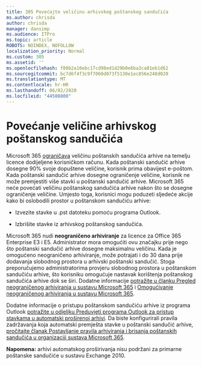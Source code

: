 ```yaml
---
title: 305 Povećajte veličinu arhivskog poštanskog sandučića
ms.author: chrisda
author: chrisda
manager: dansimp
ms.audience: ITPro
ms.topic: article
ROBOTS: NOINDEX, NOFOLLOW
localization_priority: Normal
ms.custom: 305
ms.assetid: ''
ms.openlocfilehash: f80b2a10ebc17cd98ed1d29b0e6ba3ca01eb1d62
ms.sourcegitcommit: bc7d6f4f3c9f7060d073f5130e1ec856e248d020
ms.translationtype: MT
ms.contentlocale: hr-HR
ms.lasthandoff: 06/02/2020
ms.locfileid: "44508800"
---
```

# <a name="increase-the-archive-mailbox-size"></a>Povećanje veličine arhivskog poštanskog sandučića

Microsoft 365 [ograničava](https://docs.microsoft.com/office365/servicedescriptions/exchange-online-service-description/exchange-online-limits#mailbox-storage-limits) veličinu poštanskih sandučića arhive na temelju licence dodijeljene korisničkom računu. Kada poštanski sandučić arhive dosegne 90% svoje dopuštene veličine, korisnik prima obavijest e-poštom. Kada poštanski sandučić arhive dosegne ograničenje veličine, korisnik ne može premjestiti više stavki u poštanski sandučić arhive. Microsoft 365 neće povećati veličinu poštanskog sandučića arhive nakon što se dosegne ograničenje veličine. Umjesto toga, korisnici mogu poduzeti sljedeće akcije kako bi oslobodili prostor u poštanskom sandučiću arhive:

- Izvezite stavke u .pst datoteku pomoću programa Outlook.

- Izbrišite stavke iz arhivskog poštanskog sandučića.

Microsoft 365 nudi **neograničeno arhiviranje** za licence za Office 365 Enterprise E3 i E5. Administrator mora omogućiti ovu značajku prije nego što poštanski sandučić arhive dosegne maksimalnu veličinu. Kada je omogućeno neograničeno arhiviranje, može potrajati i do 30 dana prije dodavanja slobodnog prostora u arhivski poštanski sandučić. Stoga preporučujemo administratorima provjeru slobodnog prostora u poštanskom sandučiću arhive, što korisniku omogućuje nastavak korištenja poštanskog sandučića arhive dok se širi. Dodatne informacije [potražite u članku Pregled neograničenog arhiviranja u sustavu Microsoft 365](https://docs.microsoft.com/microsoft-365/compliance/unlimited-archiving) i [Omogućivanje neograničenog arhiviranja u sustavu Microsoft 365](https://docs.microsoft.com/microsoft-365/compliance/enable-unlimited-archiving).

Dodatne informacije o pristupu poštanskom sandučiću arhive iz programa Outlook [potražite u odjeljku Preduvjeti programa Outlook za pristup stavkama u automatski proširenoj arhivi](https://docs.microsoft.com/microsoft-365/compliance/unlimited-archiving#outlook-requirements-for-accessing-items-in-an-auto-expanded-archive). Da biste konfigurirali pravila zadržavanja koja automatski premješta stavke u poštanski sandučić arhive, [pročitajte članak Postavljanje pravila arhiviranja i brisanja poštanskih sandučića u organizaciji sustava Microsoft 365](https://docs.microsoft.com/microsoft-365/compliance/set-up-an-archive-and-deletion-policy-for-mailboxes).

**Napomena:** arhivi automatskog proširivanja nisu podržani za primarne poštanske sandučiće u sustavu Exchange 2010.
